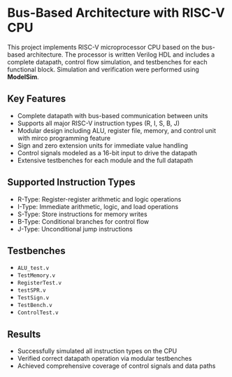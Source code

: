 Bus-Based Architecture with RISC-V CPU 
=======================================================

This project implements RISC-V microprocessor CPU based on the bus-based architecture. The processor is written Verilog HDL and includes a complete datapath, control flow simulation, and testbenches for each functional block. Simulation and verification were performed using **ModelSim**.



 ## Key Features
- Complete datapath with bus-based communication between units  
- Supports all major RISC-V instruction types (R, I, S, B, J)  
- Modular design including ALU, register file, memory, and control unit with mirco programming feature  
- Sign and zero extension units for immediate value handling  
- Control signals modeled as a 16-bit input to drive the datapath  
- Extensive testbenches for each module and the full datapath  



 ## Supported Instruction Types
- R-Type: Register-register arithmetic and logic operations  
- I-Type: Immediate arithmetic, logic, and load operations  
- S-Type: Store instructions for memory writes  
- B-Type: Conditional branches for control flow  
- J-Type: Unconditional jump instructions  




## Testbenches
- `ALU_test.v`  
- `TestMemory.v`  
- `RegisterTest.v`  
- `testSPR.v`  
- `TestSign.v`  
- `TestBench.v`  
- `ControlTest.v`  




## Results
- Successfully simulated all instruction types on the CPU  
- Verified correct datapath operation via modular testbenches  
- Achieved comprehensive coverage of control signals and data paths  

